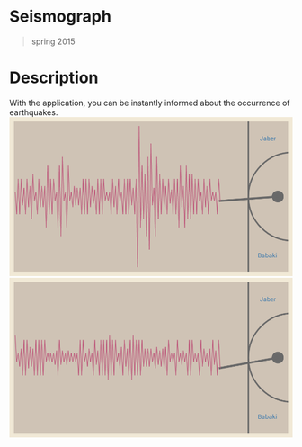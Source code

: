 # Seismograph
>spring 2015

# Description
With the application, you can be instantly informed about the occurrence of earthquakes.
![Repo List](https://github.com/JaberBabaki/Seismograph/blob/master/res/drawable/pic/1.png) ![Repo List](https://github.com/JaberBabaki/Seismograph/blob/master/res/drawable/pic/2.png) 

